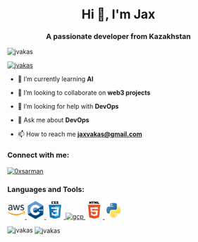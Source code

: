 <h1 align="center">Hi 👋, I'm Jax</h1>
<h3 align="center">A passionate developer from Kazakhstan</h3>

<p align="left"> <img src="https://komarev.com/ghpvc/?username=jvakas&label=Profile%20views&color=0e75b6&style=flat" alt="jvakas" /> </p>

<p align="left"> <a href="https://github.com/ryo-ma/github-profile-trophy"><img src="https://github-profile-trophy.vercel.app/?username=jvakas" alt="jvakas" /></a> </p>

- 🌱 I’m currently learning **AI**

- 👯 I’m looking to collaborate on **web3 projects**

- 🤝 I’m looking for help with **DevOps**

- 💬 Ask me about **DevOps**

- 📫 How to reach me **jaxvakas@gmail.com**

<h3 align="left">Connect with me:</h3>
<p align="left">
<a href="https://twitter.com/0xsarman" target="blank"><img align="center" src="https://raw.githubusercontent.com/rahuldkjain/github-profile-readme-generator/master/src/images/icons/Social/twitter.svg" alt="0xsarman" height="30" width="40" /></a>
</p>

<h3 align="left">Languages and Tools:</h3>
<p align="left"> <a href="https://aws.amazon.com" target="_blank" rel="noreferrer"> <img src="https://raw.githubusercontent.com/devicons/devicon/master/icons/amazonwebservices/amazonwebservices-original-wordmark.svg" alt="aws" width="40" height="40"/> </a> <a href="https://www.w3schools.com/cpp/" target="_blank" rel="noreferrer"> <img src="https://raw.githubusercontent.com/devicons/devicon/master/icons/cplusplus/cplusplus-original.svg" alt="cplusplus" width="40" height="40"/> </a> <a href="https://www.w3schools.com/css/" target="_blank" rel="noreferrer"> <img src="https://raw.githubusercontent.com/devicons/devicon/master/icons/css3/css3-original-wordmark.svg" alt="css3" width="40" height="40"/> </a> <a href="https://cloud.google.com" target="_blank" rel="noreferrer"> <img src="https://www.vectorlogo.zone/logos/google_cloud/google_cloud-icon.svg" alt="gcp" width="40" height="40"/> </a> <a href="https://www.w3.org/html/" target="_blank" rel="noreferrer"> <img src="https://raw.githubusercontent.com/devicons/devicon/master/icons/html5/html5-original-wordmark.svg" alt="html5" width="40" height="40"/> </a> <a href="https://www.python.org" target="_blank" rel="noreferrer"> <img src="https://raw.githubusercontent.com/devicons/devicon/master/icons/python/python-original.svg" alt="python" width="40" height="40"/> </a> </p>

<p><img align="left" src="https://github-readme-stats.vercel.app/api/top-langs?username=jvakas&show_icons=true&locale=en&layout=compact" alt="jvakas" /></p>

<p>&nbsp;<img align="center" src="https://github-readme-stats.vercel.app/api?username=jvakas&show_icons=true&locale=en" alt="jvakas" /></p>
